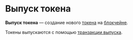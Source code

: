 # Выпуск токена

**Выпуск токена** — создание нового [токена](/ru/blockchain/token) на [блокчейне](/ru/blockchain/blockchain).

Токены выпускаются с помощью [транзакции выпуска](/ru/blockchain/transaction-type/issue-transaction).
